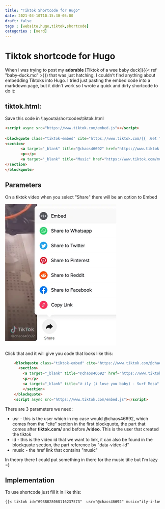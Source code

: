 ```yaml
---
title: "Tiktok Shortcode for Hugo"
date: 2021-03-10T10:15:30-05:00
draft: false
tags : [website,hugo,tiktok,shortcode]
categories : [nerd]
---
```

# Tiktok shortcode for Hugo
When i was trying to post my **adorable** [Tiktok of a wee baby duck]({{< ref "baby-duck.md" >}})  that was just hatching, I couldn't find anything about embedding Tiktoks into Hugo. I tried just pasting the embed code into a markdown page, but it didn't work so I wrote a quick and dirty shortcode to do it:

 ## tiktok.html:
 Save this code in \\layouts\\shortcodes\\tiktok.html
 ~~~html
<script async src="https://www.tiktok.com/embed.js"></script> 
    
<blockquote class="tiktok-embed" cite="https://www.tiktok.com/{{ .Get "usr" }}/video/{{ .Get "id" }}" data-video-id="{{ .Get "id" }}" style="max-width: 605px;min-width: 325px;" > 
<section> 
		<a target="_blank" title="@chaos46692" href="https://www.tiktok.com/@chaos46692">@chaos46692</a> 
		<p></p> 
		<a target="_blank" title="Music" href="https://www.tiktok.com/music/{{ .Get "music" }}">Music</a> 
</section> 
</blockquote> 
~~~
## Parameters
On a tiktok video when you select "Share" there will be an option to Embed

![tiktok embed](/images/tiktok.webp)

Click that and it will give you code that looks like this:
~~~html
    <blockquote class="tiktok-embed" cite="https://www.tiktok.com/@chaos46692/video/6938028068116237573" data-video-id="6938028068116237573" style="max-width: 605px;min-width: 325px;" > 
      <section> 
        <a target="_blank" title="@chaos46692" href="https://www.tiktok.com/@chaos46692">@chaos46692</a> 
        <p></p> 
        <a target="_blank" title="♬ ily (i love you baby) - Surf Mesa" href="https://www.tiktok.com/music/ily-i-love-you-baby-6798329661525854210">♬ ily (i love you baby) - Surf Mesa</a> ]
        </section> 
    </blockquote> 
    <script async src="https://www.tiktok.com/embed.js"></script>
~~~
There are 3 parameters we need:
- usr - this is the user which in my case would @chaos46692, which comes from the "cite" section in the first blockquote, the part that comes after **tiktok.com/** and before **/video**. This is the user that created the tiktok
- id - this is the video id that we want to link, it can also be found in the blockquote section, the part reference by "data-video-id"
- music - the href link that contains "music"

In theory there I could put something in there for the music title but I'm lazy =)

## Implementation
To use shortcode just fill it in like this:
~~~md
{{< tiktok id="6938028068116237573"  usr="@chaos46692" music="ily-i-love-you-baby-6798329661525854210" >}}
~~~

